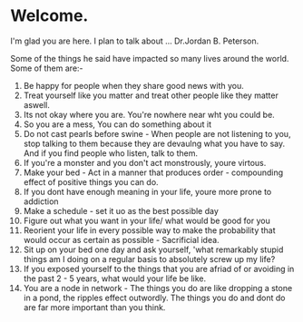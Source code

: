 # Welcome. 

I'm glad you are here. I plan to talk about ...
Dr.Jordan B. Peterson.

Some of the things he said have impacted so many lives around the world. 
Some of them are:-
1. Be happy for people when they share good news with you.
2. Treat yourself like you matter and treat other people like they matter aswell.
3. Its not okay where you are. You're nowhere near wht you could be.
4. So you are a mess, You can do something about it
5. Do not cast pearls before swine - When people are not listening to you, stop talking to them because they are devaulng what you have to say. And if you find people who listen, talk to them.
6. If you're a monster and you don't act monstrously, youre virtous.
7. Make your bed - Act in a manner that produces order - compounding effect of positive things you can do.
8. If you dont have enough meaning in your life, youre more prone to addiction
9. Make a schedule - set it uo as the best possible day
10. Figure out what you want in your life/ what would be good for you
11. Reorient your life in every possible way to make the probability that would occur as certain as possible - Sacrificial idea.
12. Sit up on your bed one day and ask yourself, 'what remarkably stupid things am I doing on a regular basis to absolutely screw up my life?
13. If you exposed yourself to the things that you are afriad of or avoiding in the past 2 - 5 years, what would your life be like.
14. You are a node in network - The things you do are like dropping a stone in a pond, the ripples effect outwordly. The things you do and dont do are far more important than you think.
